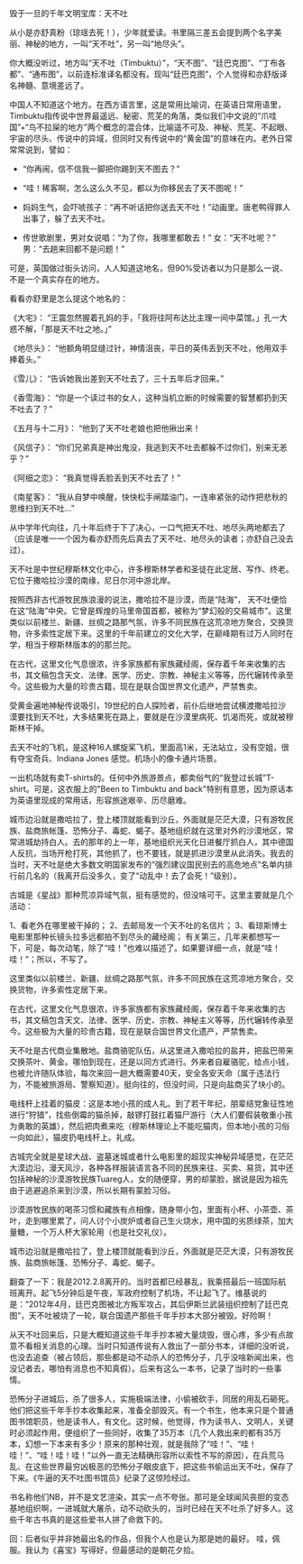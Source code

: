 毁于一旦的千年文明宝库：天不吐

从小是亦舒真粉（琼瑶去死！），少年就爱读。书里隔三差五会提到两个名字美丽、神秘的地方，一叫“天不吐”，另一叫“地尽头”。

你大概没听过，地方叫“天不吐（Timbuktu）”，“天不图”、“廷巴克图”、“丁布各都”、“通布图”，以前连标准译名都没有。现叫“廷巴克图”，个人觉得和亦舒版译名神髓、意境差远了。

中国人不知道这个地方。在西方语言里，这是常用比喻词，在英语日常用语里，Timbuktu指传说中世界最遥远、秘密、荒芜的角落，类似我们中文说的“爪哇国”+“鸟不拉屎的地方”两个概念的混合体，比喻遥不可及、神秘、荒芜、不起眼、宇宙的尽头、传说中的异域，但同时又有传说中的“黄金国”的意味在内。老外日常常常说到，譬如：

* “你再闹，信不信我一脚把你踢到天不图去？”

* “哇！稀客啊，怎么这么久不见，都以为你移民去了天不图呢！”

* 妈妈生气，会吓唬孩子：“再不听话把你送去天不吐！”动画里。唐老鸭得罪人出事了，躲了去天不吐。

* 传世歌剧里，男对女说唱：“为了你，我哪里都敢去！”
女：“天不吐呢？”
男：“去趟来回都不是问题！”

可是，英国做过街头访问，人人知道这地名，但90%受访者以为只是那么一说、不是一个真实存在的地方。

看看亦舒里是怎么提这个地名的：

《大宅》：
“王震忽然握着孔妈的手，「我将往阿布达比主理一间中菜馆。」孔一大惑不解，「那是天不吐之地。」”

《地尽头》：
“他额角明显缝过针，神情沮丧，平日的英伟丢到天不吐，他用双手捧着头。”

《雪儿》：
“告诉她我出差到天不吐去了，三十五年后才回来。”

《香雪海》：
“你是一个读过书的女人，这种当机立断的时候需要的智慧都扔到天不吐去了？”

《五月与十二月》：
“他到了天不吐老娘也把他揪出来！

《风信子》：
“你们兄弟真是神出鬼没，我逃到天不吐去都躲不过你们，别来无恙乎？”

《阿细之恋》：
“我真觉得丢脸丢到天不吐去了！”

《南星客》：
“我从自梦中唤醒，快快松手闸踏油门，一连串紧张的动作把悲秋的思维扫到天不吐…”

从中学年代向往，几十年后终于下了决心，一口气把天不吐、地尽头两地都去了（应该是唯一一个因为看亦舒而先后真去了天不吐、地尽头的读者；亦舒自己没去过）。

天不吐是中世纪穆斯林文化中心，许多穆斯林学者和圣徒在此定居、写作、终老。它位于撒哈拉沙漠的南缘，尼日尔河中游北岸。

按照西非古代游牧民族浪漫的说法，撒哈拉不是沙漠，而是“陆海”， 天不吐便恰在这“陆海”中央。它曾是辉煌的马里帝国首都，被称为“梦幻般的交易城市”。这里类似以前楼兰、新疆、丝绸之路那气氛，许多不同民族在这荒凉地方聚合，交换货物，许多索性定居下来。这里的千年前建立的文化大学，在巅峰期有过万人同时在学，相当于穆斯林版本的的那兰陀。

在古代，这里文化气息很浓，许多家族都有家族藏经阁，保存着千年来收集的古书，其文稿包含天文、法律、医学、历史、宗教、神秘主义等等，历代辗转传承至今。这些极为大量的珍贵古籍，现在是联合国世界文化遗产，严禁售卖。

受黄金遍地神秘传说吸引，19世纪的白人探险者，前仆后继地尝试横渡撒哈拉沙漠要找到天不吐，大多结果死在路上，要就是在沙漠里病死、饥渴而死，或就被穆斯林干掉。

去天不吐的飞机，是这种16人螺旋桨飞机，里面高1米，无法站立，没有空姐，很有夺宝奇兵、Indiana Jones 感觉。机场小的像卡通片场景。

一出机场就有卖T-shirts的。任何中外旅游景点，都卖俗气的“我登过长城”T-shirt。可是，这衣服上的"Been to Timbuktu and back"特别有意思，因为原话本为英语里现成的常用话，形容旅途艰辛、历尽磨难。

城市边沿就是撒哈拉了，登上楼顶就能看到沙丘，外面就是茫茫大漠，只有游牧民族、盐商旅帐篷、恐怖分子、毒蛇、蝎子。基地组织就在这里对外的沙漠地区，常常进城劫持白人。去的那年的上一年，基地组织光天化日进餐厅抓白人，其中德国人反抗，当场开枪打死，其他抓了，也不要钱，就是抓进沙漠里从此消失。我去的当时，天不吐是绝大多数文明国家发布的“强烈建议国民别去的高危地点”名单内排行前几名的（我离开后没多久，变了“动乱中！去了会死！”级别）。
 
古城是《星战》那种荒凉异域气氛，挺有感觉的，但没啥可干。这里主要就是几个活动：

1、看老外在哪里被干掉的；
2、去邮局发一个天不吐的名信片；
3、看琼斯博士电影里那种长镜头拉多远都拍不到尽头的藏经阁；
有关第三，几年来都想写一下，可是，每次动笔，除了“哇！”也难以描述了。如果要详细一点，就是“哇！哇！”；所以，不写了。

这里类似以前楼兰、新疆、丝绸之路那气氛，许多不同民族在这荒凉地方聚合，交换货物，许多索性定居下来。 

在古代，这里文化气息很浓，许多家族都有家族藏经阁，保存着千年来收集的古书，其文稿包含天文、法律、医学、历史、宗教、神秘主义等等，历代辗转传承至今。这些极为大量的珍贵古籍，现在是联合国世界文化遗产，严禁售卖。

天不吐是古代商业集散地。盐商骆驼队伍，从这里进入撒哈拉的盐井，把盐巴带来交换茶叶、黄金。哪怕到现在，还是以同方式进行。外来者自雇骆驼，给点小钱，也被允许随队体验，每次来回一趟大概需要40天，安全各安天命（属于违法行为，不能被旅游局、警察知道）。挺向往的，但没时间，只是向盐商买了块小的。

电线杆上挂着的猫皮：这是本地小孩的成人礼。到了若干年纪，朋辈结党象征性地进行“狩猎”，找些倒霉的猫杀掉，敲锣打鼓扛着猫尸游行（大人们要假装敬重小孩为勇敢的英雄），然后把肉煮来吃（穆斯林理论上不能吃猫肉，但本地小孩的习俗一向如此），猫皮扔电线杆上。礼成。

古城完全就是星球大战、盗墓迷城或者什么电影里的超现实神秘异域感觉，在茫茫大漠边沿，漫天风沙，各种各样服装语言各不同的民族来往、买卖、易货，其中还包括神秘的沙漠游牧民族Tuareg人，女的随便穿，男的却蒙脸，据说是因为祖先由于逃避追杀来到沙漠，所以长期有蒙脸习俗。

沙漠游牧民族的喝茶习惯和藏族有点相像，随身带小包，里面有小杯、小茶壶、茶叶，走到哪里累了，问人讨个小炭炉或者自己生火烧水，用中国的劣质绿茶，加大量糖，一个万人杯大家轮用（也是社交礼仪）。

城市边沿就是撒哈拉了，登上楼顶就能看到沙丘，外面就是茫茫大漠，只有游牧民族、盐商旅帐篷、恐怖分子、毒蛇、蝎子。

翻查了一下：我是2012.2.8离开的。当时首都已经暴乱，我乘搭最后一班国际航班离开。起飞5分钟后是午夜，军政府控制了机场，不让起飞了。维基说的是：“2012年4月，廷巴克图被北方叛军攻占，其后伊斯兰武装组织控制了廷巴克图”，天不吐被烧了一轮，联合国遗产那些千年手抄本大部分被毁。好险啊！ 

从天不吐回来后，只是大概知道这些千年手抄本被大量烧毁，很心疼，多少有点故意不看相关消息的心理。当时只知道传说有人救出了一部分书本，详细的没听说，也没去追查（被占领后，那些都是动不动杀人的恐怖分子，几乎没啥新闻出来，也没记者去，哪怕有消息也不知真假）。后来有这么一本书，记录了当时的一些事情。

恐怖分子进城后，杀了很多人，实施极端法律，小偷被砍手，同居的用乱石砸死。他们把这些千年手抄本收集起来，准备全部毁灭。有一个书生，他本来只是个普通图书馆职员，他是读书人，有文化。这时候，他觉得，作为读书人、文明人，关键时必须起作用，便组织了一些同好，收集了35万本（几个人救出来的都有35万本，幻想一下本来有多少！原来的那种壮观，就是我除了“哇！”、“哇！哇！”、“哇！哇！哇！”以外一直无法精确形容所以索性不写的原因），在兵荒马乱、在这些世界最穷凶极恶的恐怖分子眼皮底下，把这些书偷运出天不吐，保存了下来。《牛逼的天不吐图书馆员》纪录了这惊险经过。

书名称他们NB，并不是文艺渲染，其实一点不夸张。那可是全球闻风丧胆的变态基地组织啊，一进城就大屠杀，动不动砍头的，当时已经在天不吐杀了好多人。这些千年古书真的是这些爱书人拼了命救下的。

回：后者似乎并非她最出名的作品，但我个人也是认为那是她的最好。
哇，佩服。我认为《喜宝》写得好，但最感动的是朝花夕拾。
